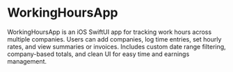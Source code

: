 # WorkingHoursApp
WorkingHoursApp is an iOS SwiftUI app for tracking work hours across multiple companies. Users can add companies, log time entries, set hourly rates, and view summaries or invoices. Includes custom date range filtering, company-based totals, and clean UI for easy time and earnings management.
